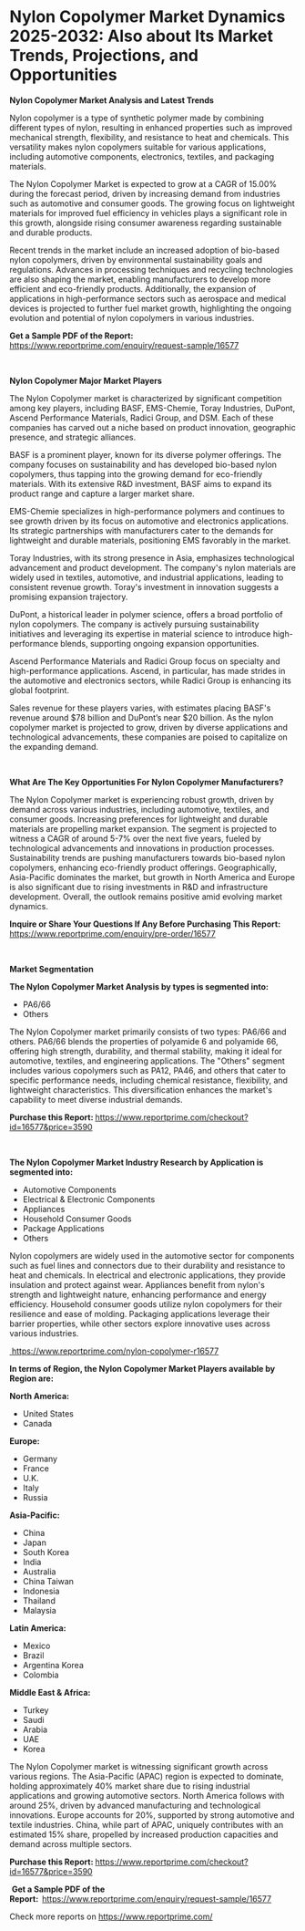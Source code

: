 <p><h1>Nylon Copolymer Market Dynamics 2025-2032: Also about Its Market Trends, Projections, and Opportunities</h1></p><p><strong>Nylon Copolymer Market Analysis and Latest Trends</strong></p>
<p><p>Nylon copolymer is a type of synthetic polymer made by combining different types of nylon, resulting in enhanced properties such as improved mechanical strength, flexibility, and resistance to heat and chemicals. This versatility makes nylon copolymers suitable for various applications, including automotive components, electronics, textiles, and packaging materials.</p><p>The Nylon Copolymer Market is expected to grow at a CAGR of 15.00% during the forecast period, driven by increasing demand from industries such as automotive and consumer goods. The growing focus on lightweight materials for improved fuel efficiency in vehicles plays a significant role in this growth, alongside rising consumer awareness regarding sustainable and durable products.</p><p>Recent trends in the market include an increased adoption of bio-based nylon copolymers, driven by environmental sustainability goals and regulations. Advances in processing techniques and recycling technologies are also shaping the market, enabling manufacturers to develop more efficient and eco-friendly products. Additionally, the expansion of applications in high-performance sectors such as aerospace and medical devices is projected to further fuel market growth, highlighting the ongoing evolution and potential of nylon copolymers in various industries.</p></p>
<p><strong>Get a Sample PDF of the Report:&nbsp;</strong> <a href="https://www.reportprime.com/enquiry/request-sample/16577?utm_campaign=3037&utm_medium=2&utm_source=Github&utm_content=ia&utm_term=18032025&utm_id=nylon-copolymer">https://www.reportprime.com/enquiry/request-sample/16577</a></p>
<p>&nbsp;</p>
<p><strong>Nylon Copolymer Major Market Players</strong></p>
<p><p>The Nylon Copolymer market is characterized by significant competition among key players, including BASF, EMS-Chemie, Toray Industries, DuPont, Ascend Performance Materials, Radici Group, and DSM. Each of these companies has carved out a niche based on product innovation, geographic presence, and strategic alliances.</p><p>BASF is a prominent player, known for its diverse polymer offerings. The company focuses on sustainability and has developed bio-based nylon copolymers, thus tapping into the growing demand for eco-friendly materials. With its extensive R&D investment, BASF aims to expand its product range and capture a larger market share.</p><p>EMS-Chemie specializes in high-performance polymers and continues to see growth driven by its focus on automotive and electronics applications. Its strategic partnerships with manufacturers cater to the demands for lightweight and durable materials, positioning EMS favorably in the market.</p><p>Toray Industries, with its strong presence in Asia, emphasizes technological advancement and product development. The company's nylon materials are widely used in textiles, automotive, and industrial applications, leading to consistent revenue growth. Toray's investment in innovation suggests a promising expansion trajectory.</p><p>DuPont, a historical leader in polymer science, offers a broad portfolio of nylon copolymers. The company is actively pursuing sustainability initiatives and leveraging its expertise in material science to introduce high-performance blends, supporting ongoing expansion opportunities.</p><p>Ascend Performance Materials and Radici Group focus on specialty and high-performance applications. Ascend, in particular, has made strides in the automotive and electronics sectors, while Radici Group is enhancing its global footprint.</p><p>Sales revenue for these players varies, with estimates placing BASF's revenue around $78 billion and DuPont’s near $20 billion. As the nylon copolymer market is projected to grow, driven by diverse applications and technological advancements, these companies are poised to capitalize on the expanding demand.</p></p>
<p>&nbsp;</p>
<p><strong>What Are The Key Opportunities For Nylon Copolymer Manufacturers?</strong></p>
<p><p>The Nylon Copolymer market is experiencing robust growth, driven by demand across various industries, including automotive, textiles, and consumer goods. Increasing preferences for lightweight and durable materials are propelling market expansion. The segment is projected to witness a CAGR of around 5-7% over the next five years, fueled by technological advancements and innovations in production processes. Sustainability trends are pushing manufacturers towards bio-based nylon copolymers, enhancing eco-friendly product offerings. Geographically, Asia-Pacific dominates the market, but growth in North America and Europe is also significant due to rising investments in R&D and infrastructure development. Overall, the outlook remains positive amid evolving market dynamics.</p></p>
<p><strong>Inquire or Share Your Questions If Any Before Purchasing This Report:</strong> <a href="https://www.reportprime.com/enquiry/pre-order/16577?utm_campaign=3037&utm_medium=2&utm_source=Github&utm_content=ia&utm_term=18032025&utm_id=nylon-copolymer">https://www.reportprime.com/enquiry/pre-order/16577</a></p>
<p>&nbsp;</p>
<p><strong>Market Segmentation</strong></p>
<p><strong>The Nylon Copolymer Market Analysis by types is segmented into:</strong></p>
<p><ul><li>PA6/66</li><li>Others</li></ul></p>
<p><p>The Nylon Copolymer market primarily consists of two types: PA6/66 and others. PA6/66 blends the properties of polyamide 6 and polyamide 66, offering high strength, durability, and thermal stability, making it ideal for automotive, textiles, and engineering applications. The "Others" segment includes various copolymers such as PA12, PA46, and others that cater to specific performance needs, including chemical resistance, flexibility, and lightweight characteristics. This diversification enhances the market's capability to meet diverse industrial demands.</p></p>
<p><strong>Purchase this Report:&nbsp;</strong><a href="https://www.reportprime.com/checkout?id=16577&price=3590&utm_campaign=3037&utm_medium=2&utm_source=Github&utm_content=ia&utm_term=18032025&utm_id=nylon-copolymer">https://www.reportprime.com/checkout?id=16577&price=3590</a></p>
<p>&nbsp;</p>
<p><strong>The Nylon Copolymer Market Industry Research by Application is segmented into:</strong></p>
<p><ul><li>Automotive Components</li><li>Electrical & Electronic Components</li><li>Appliances</li><li>Household Consumer Goods</li><li>Package Applications</li><li>Others</li></ul></p>
<p><p>Nylon copolymers are widely used in the automotive sector for components such as fuel lines and connectors due to their durability and resistance to heat and chemicals. In electrical and electronic applications, they provide insulation and protect against wear. Appliances benefit from nylon's strength and lightweight nature, enhancing performance and energy efficiency. Household consumer goods utilize nylon copolymers for their resilience and ease of molding. Packaging applications leverage their barrier properties, while other sectors explore innovative uses across various industries.</p></p>
<p><a href="https://www.reportprime.com/nylon-copolymer-r16577?utm_campaign=3037&utm_medium=2&utm_source=Github&utm_content=ia&utm_term=18032025&utm_id=nylon-copolymer">&nbsp;https://www.reportprime.com/nylon-copolymer-r16577</a></p>
<p><strong>In terms of Region, the Nylon Copolymer Market Players available by Region are:</strong></p>
<p>
    <p> <strong> North America: </strong>
        <ul>
            <li>United States</li>
            <li>Canada</li>
        </ul>
        </p> 
    <p> <strong> Europe: </strong>
        <ul>
            <li>Germany</li>
            <li>France</li>
            <li>U.K.</li>
            <li>Italy</li>
            <li>Russia</li>
        </ul>
        </p> 
    <p> <strong> Asia-Pacific: </strong>
        <ul>
            <li>China</li>
            <li>Japan</li>
            <li>South Korea</li>
            <li>India</li>
            <li>Australia</li>
            <li>China Taiwan</li>
            <li>Indonesia</li>
            <li>Thailand</li>
            <li>Malaysia</li>
        </ul>
        </p> 
    <p> <strong> Latin America: </strong>
        <ul>
            <li>Mexico</li>
            <li>Brazil</li>
            <li>Argentina Korea</li>
            <li>Colombia</li>
        </ul>
        </p> 
    <p> <strong> Middle East & Africa: </strong>
        <ul>
            <li>Turkey</li>
            <li>Saudi</li>
            <li>Arabia</li>
            <li>UAE</li>
            <li>Korea</li>
        </ul>
    </p>
    </p>
<p><p>The Nylon Copolymer market is witnessing significant growth across various regions. The Asia-Pacific (APAC) region is expected to dominate, holding approximately 40% market share due to rising industrial applications and growing automotive sectors. North America follows with around 25%, driven by advanced manufacturing and technological innovations. Europe accounts for 20%, supported by strong automotive and textile industries. China, while part of APAC, uniquely contributes with an estimated 15% share, propelled by increased production capacities and demand across multiple sectors.</p></p>
<p><strong>Purchase this Report: </strong><a href="https://www.reportprime.com/checkout?id=16577&price=3590&utm_campaign=3037&utm_medium=2&utm_source=Github&utm_content=ia&utm_term=18032025&utm_id=nylon-copolymer">https://www.reportprime.com/checkout?id=16577&price=3590</a></p>
<p>&nbsp;<strong>Get a Sample PDF of the Report:&nbsp;&nbsp;</strong><a href="https://www.reportprime.com/enquiry/request-sample/16577?utm_campaign=3037&utm_medium=2&utm_source=Github&utm_content=ia&utm_term=18032025&utm_id=nylon-copolymer">https://www.reportprime.com/enquiry/request-sample/16577</a></p>
<p><strong></strong></p>
<p>Check more reports on <a href="https://www.reportprime.com/?utm_campaign=3037&utm_medium=2&utm_source=Github&utm_content=ia&utm_term=18032025&utm_id=nylon-copolymer">https://www.reportprime.com/</a></p>